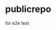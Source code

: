 # publicrepo
for e2e test

























































































































































































































































































































































































































































































































































































































































































































































































































































































































































































































































































































































































































































































































































































































































































































































































































































































































































































































































































































































































































































































































































































































































































































































































































